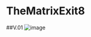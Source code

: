 # TheMatrixExit8
##V.01
![image](https://github.com/user-attachments/assets/326322e6-4baa-4f99-8b4b-1fef546f467a)
